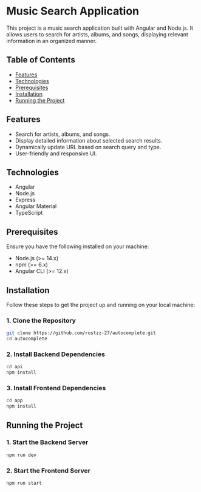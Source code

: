 # Music Search Application

This project is a music search application built with Angular and Node.js. It allows users to search for artists, albums, and songs, displaying relevant information in an organized manner.

## Table of Contents

- [Features](#features)
- [Technologies](#technologies)
- [Prerequisites](#prerequisites)
- [Installation](#installation)
- [Running the Project](#running-the-project)

## Features

- Search for artists, albums, and songs.
- Display detailed information about selected search results.
- Dynamically update URL based on search query and type.
- User-friendly and responsive UI.

## Technologies

- Angular
- Node.js
- Express
- Angular Material
- TypeScript

## Prerequisites

Ensure you have the following installed on your machine:

- Node.js (>= 14.x)
- npm (>= 6.x)
- Angular CLI (>= 12.x)

## Installation

Follow these steps to get the project up and running on your local machine:

### 1. Clone the Repository

```sh
git clone https://github.com/rustzz-27/autocomplete.git
cd autocomplete
```

### 2. Install Backend Dependencies

```sh
cd api
npm install
```

### 3. Install Frontend Dependencies

```sh
cd app
npm install
```

## Running the Project

### 1. Start the Backend Server

```sh
npm run dev
```

### 2. Start the Frontend Server

```sh
npm run start
```



